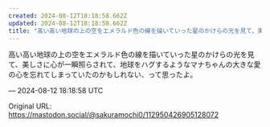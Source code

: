 ```yaml
---
created: 2024-08-12T18:18:58.662Z
updated: 2024-08-12T18:18:58.662Z
title: "高い高い地球の上の空をエメラルド色の線を描いていった星のかけらの光を見て、美しさ[...]"
---
```


<p>高い高い地球の上の空をエメラルド色の線を描いていった星のかけらの光を見て、美しさに心が一瞬照らされて、地球をハグするようなマナちゃんの大きな愛の心を忘れてしまっていたのかもしれない、って思ったよ。</p>

&mdash; 2024-08-12 18:18:58 UTC

Original URL: https://mastodon.social/@sakuramochi0/112950426905128072
